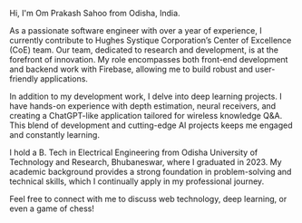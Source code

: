Hi, I'm Om Prakash Sahoo from Odisha, India.

As a passionate software engineer with over a year of experience, I currently contribute to Hughes Systique Corporation’s Center of Excellence (CoE) team. Our team, dedicated to research and development, is at the forefront of innovation. My role encompasses both front-end development and backend work with Firebase, allowing me to build robust and user-friendly applications.

In addition to my development work, I delve into deep learning projects. I have hands-on experience with depth estimation, neural receivers, and creating a ChatGPT-like application tailored for wireless knowledge Q&A. This blend of development and cutting-edge AI projects keeps me engaged and constantly learning.

I hold a B. Tech in Electrical Engineering from Odisha University of Technology and Research, Bhubaneswar, where I graduated in 2023. My academic background provides a strong foundation in problem-solving and technical skills, which I continually apply in my professional journey.

Feel free to connect with me to discuss web technology, deep learning, or even a game of chess!
